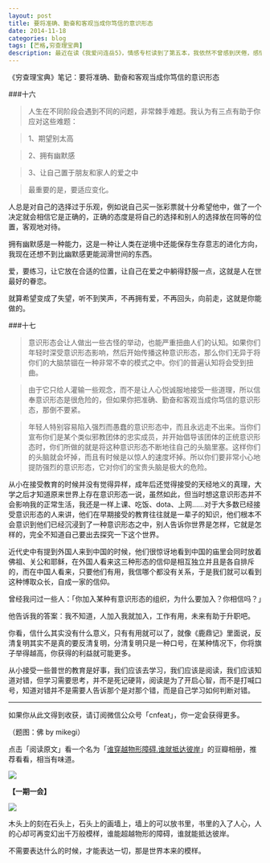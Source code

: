 ```yaml
---
layout: post
title: 要将准确、勤奋和客观当成你笃信的意识形态
date: 2014-11-18
categories: blog
tags: [芒格,穷查理宝典]
description: 最近在读《我爱问连岳5》，情感专栏读到了第五本，我依然不曾感到厌倦，感情真是人类很奇妙的东西啊。
---
```


《穷查理宝典》笔记：要将准确、勤奋和客观当成你笃信的意识形态

###十六


>人生在不同阶段会遇到不同的问题，非常棘手难题。我认为有三点有助于你应对这些难题：

>1、期望别太高

>2、拥有幽默感

>3、让自己置于朋友和家人的爱之中

>最重要的是，要适应变化。

人总是对自己的选择过于乐观，例如说自己买一张彩票就十分希望他中，做了一个决定就会相信它是正确的，正确的态度是将自己的选择和别人的选择放在同等的位置，客观地对待。

拥有幽默感是一种能力，这是一种让人类在逆境中还能保存生存意志的进化方向，我现在还想不到比幽默感更能润滑世间的东西。

爱，要练习，让它放在合适的位置，让自己在爱之中躺得舒服一点，这就是人在世最好的眷恋。

就算希望变成了失望，听不到笑声，不再拥有爱，不再回头，向前走，这就是你能做的。

###十七

>意识形态会让人做出一些古怪的举动，也能严重扭曲人们的认知。如果你们年轻时深受意识形态影响，然后开始传播这种意识形态，那么你们无异于将你们的大脑禁锢在一种非常不幸的模式之中。你们的普遍认知将会受到扭曲。
 
>由于它只给人灌输一些观念，而不是让人心悦诚服地接受一些道理，所以信奉意识形态是很危险的，但如果你把准确、勤奋和客观当成你笃信的意识形态，那倒不要紧。

>年轻人特别容易陷入强烈而愚蠢的意识形态中，而且永远走不出来。当你们宣布你们是某个类似邪教团体的忠实成员，并开始倡导该团体的正统意识形态时，你们所做的就是将这种意识形态不断地往自己的头脑里塞。这样你们的头脑就会坏掉，而且有时候是以惊人的速度坏掉。所以你们要非常小心地提防强烈的意识形态，它对你们的宝贵头脑是极大的危险。

从小在接受教育的时候并没有觉得异样，成年后还觉得接受的天经地义的真理，大学之后才知道原来世界上存在意识形态一说，虽然如此，但当时想这意识形态并不会影响我的正常生活，我还是一样上课、吃饭、dota、上网……对于大多数已经接受意识形态的人来讲，他们在早期接受的教育往往就是一辈子的知识，他们根本不会意识到他们已经沉浸到了一种意识形态之中，别人告诉你世界是怎样，它就是怎样的，完全不知道自己要出去探究一下这个世界。

近代史中有提到外国人来到中国的时候，他们很惊讶地看到中国的庙里会同时放着佛祖、关公和耶稣，在外国人看来这三种形态的信仰是相互独立并且是各自排斥的，而在中国人看来，只要他们有用，我信哪个都没有关系，于是我们就可以看到这种博取众长，自成一家的信仰。

曾经我问过一些人：「你加入某种有意识形态的组织，为什么要加入？你相信吗？」

他告诉我的答案：我不知道，人加入我就加入，工作有用，未来有助于升职吧。

你看，信什么其实没有什么意义，只有有用就可以了，就像《鹿鼎记》里面说，反清复明其实不是真的要反清复明，分清复明只是一种口号，在某种情况下，你将旗子举得越高，你获得的利益就可能更多。

从小接受一些普世的教育是好事，我们应该去学习，我们应该是阅读，我们应该知道对错，但学习需要思考，并不是死记硬背，阅读是为了开启心智，而不是打喊口号，知道对错并不是需要人告诉那个是对那个错，而是自己学习如何判断对错。


----

如果你从此文得到收获，请订阅微信公众号「cnfeat」，你一定会获得更多。

（题图：佛 by mikegi）

点击「阅读原文」看一个名为「[谁穿越物形障碍.谁就抵达彼岸](http://www.douban.com/photos/album/16247519/?start=18)」的豆瓣相册，推荐看看，相当有味道。

![](http://cnfeat.qiniudn.com/signitrue-2014-11-15.jpg)

**【一期一会】**

![](http://cnfeat.qiniudn.com/p2209058944.jpg)

木头上的刻在石头上，石头上的画墙上，墙上的可以放书里，书里的入了人心，人的心却可再变幻出千万般模样，谁能超越物形的障碍，谁就能抵达彼岸。

不需要表达什么的时候，才能表达一切，那是世界本来的模样。
